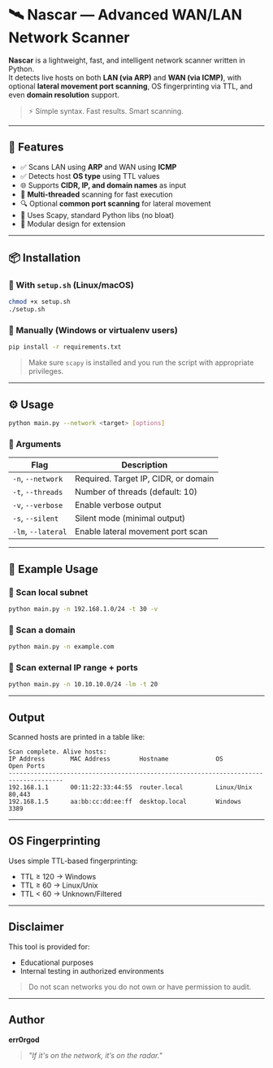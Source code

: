 # 🛰️ Nascar — Advanced WAN/LAN Network Scanner

**Nascar** is a lightweight, fast, and intelligent network scanner written in Python.  
It detects live hosts on both **LAN (via ARP)** and **WAN (via ICMP)**, with optional **lateral movement port scanning**, OS fingerprinting via TTL, and even **domain resolution** support.

> ⚡ Simple syntax. Fast results. Smart scanning.

---

## 🚀 Features

- ✅ Scans LAN using **ARP** and WAN using **ICMP**
- ✅ Detects host **OS type** using TTL values
- 🌐 Supports **CIDR, IP, and domain names** as input
- 🔁 **Multi-threaded** scanning for fast execution
- 🔍 Optional **common port scanning** for lateral movement
- 🧠 Uses Scapy, standard Python libs (no bloat)
- 🧰 Modular design for extension

---

## 📦 Installation

### 🔹 With `setup.sh` (Linux/macOS)

```bash
chmod +x setup.sh
./setup.sh
```

### 🔹 Manually (Windows or virtualenv users)

```bash
pip install -r requirements.txt
```

> Make sure `scapy` is installed and you run the script with appropriate privileges.

---

## ⚙️ Usage

```bash
python main.py --network <target> [options]
```

### 🔧 Arguments

| Flag                     | Description |
|--------------------------|-------------|
| `-n`, `--network`        | Required. Target IP, CIDR, or domain |
| `-t`, `--threads`        | Number of threads (default: 10) |
| `-v`, `--verbose`        | Enable verbose output |
| `-s`, `--silent`         | Silent mode (minimal output) |
| `-lm`, `--lateral`       | Enable lateral movement port scan |

---

## 🧪 Example Usage

### 🔹 Scan local subnet
```bash
python main.py -n 192.168.1.0/24 -t 30 -v
```

### 🔹 Scan a domain
```bash
python main.py -n example.com
```

### 🔹 Scan external IP range + ports
```bash
python main.py -n 10.10.10.0/24 -lm -t 20
```

---

##  Output

Scanned hosts are printed in a table like:

```
Scan complete. Alive hosts:
IP Address       MAC Address        Hostname             OS           Open Ports
-------------------------------------------------------------------------------------
192.168.1.1      00:11:22:33:44:55  router.local         Linux/Unix   80,443
192.168.1.5      aa:bb:cc:dd:ee:ff  desktop.local        Windows      3389
```

---

##  OS Fingerprinting

Uses simple TTL-based fingerprinting:
- TTL ≥ 120 → Windows
- TTL ≥ 60  → Linux/Unix
- TTL <  60 → Unknown/Filtered

---

## Disclaimer

This tool is provided for:
- Educational purposes
- Internal testing in authorized environments

> Do not scan networks you do not own or have permission to audit.

---

##  Author

**err0rgod**  
> _"If it's on the network, it’s on the radar."_
